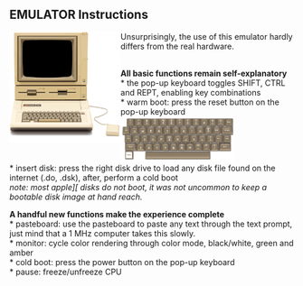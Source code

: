 ## EMULATOR Instructions

<img src="/res/appleIIplus_bck_650.png?raw=true" width=39% align="left" />
Unsurprisingly, the use of this emulator hardly differs from the real hardware.<br><br>

__All basic functions remain self-explanatory__  
\* the pop-up keyboard toggles SHIFT, CTRL and REPT, enabling key combinations  
\* warm boot: press the reset button on the pop-up keyboard
<img src="../res/appleIIplus_kbd_650.png?raw=true" width=40%/>  
\* insert disk: press the right disk drive to load any disk file found on the internet (.do, .dsk), after, perform a cold boot  
_note: most apple][ disks do not boot, it was not uncommon to keep a bootable disk image at hand reach._  


__A handful new functions make the experience complete__  
\* pasteboard: use the pasteboard to paste any text through the text prompt, just mind that a 1 MHz computer takes this slowly.  
\* monitor: cycle color rendering through color mode, black/white, green and amber  
\* cold boot: press the power button on the pop-up keyboard  
\* pause: freeze/unfreeze CPU
